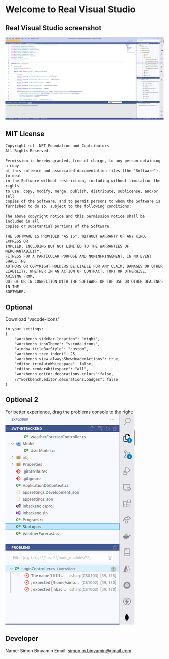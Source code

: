 # Welcome to Real Visual Studio

## Real Visual Studio screenshot

![alt text](icons/visualstudio.png)

## MIT License
```
Copyright (c) .NET Foundation and Contributors
All Rights Reserved

Permission is hereby granted, free of charge, to any person obtaining a copy
of this software and associated documentation files (the "Software"), to deal
in the Software without restriction, including without limitation the rights
to use, copy, modify, merge, publish, distribute, sublicense, and/or sell
copies of the Software, and to permit persons to whom the Software is
furnished to do so, subject to the following conditions:

The above copyright notice and this permission notice shall be included in all
copies or substantial portions of the Software.

THE SOFTWARE IS PROVIDED "AS IS", WITHOUT WARRANTY OF ANY KIND, EXPRESS OR
IMPLIED, INCLUDING BUT NOT LIMITED TO THE WARRANTIES OF MERCHANTABILITY,
FITNESS FOR A PARTICULAR PURPOSE AND NONINFRINGEMENT. IN NO EVENT SHALL THE
AUTHORS OR COPYRIGHT HOLDERS BE LIABLE FOR ANY CLAIM, DAMAGES OR OTHER
LIABILITY, WHETHER IN AN ACTION OF CONTRACT, TORT OR OTHERWISE, ARISING FROM,
OUT OF OR IN CONNECTION WITH THE SOFTWARE OR THE USE OR OTHER DEALINGS IN THE
SOFTWARE.
```

## Optional
Download "vscode-icons"
```
in your settings:
{
    "workbench.sideBar.location": "right",
    "workbench.iconTheme": "vscode-icons",
    "window.titleBarStyle": "custom",
    "workbench.tree.indent": 25,
    "workbench.view.alwaysShowHeaderActions": true,
    "editor.trimAutoWhitespace": false,  
    "editor.renderWhitespace": "all",
    "workbench.editor.decorations.colors":false,
    //"workbench.editor.decorations.badges": false
}
```

## Optional 2
For better experience, drag the problems console to the right:
![alt text](icons/problems.png)

## Developer

Name: Simon Binyamin
Email: simon.m.binyamin@gmail.com
